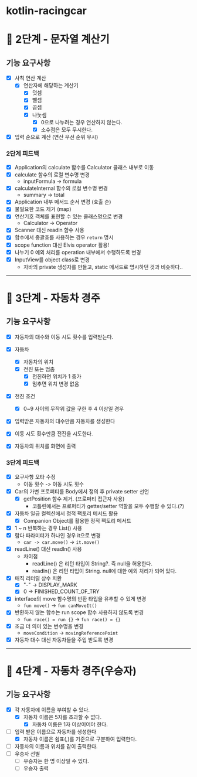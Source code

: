 # kotlin-racingcar

# 🚀 2단계 - 문자열 계산기

## 기능 요구사항
- [x] 사칙 연산 계산
  - [x] 연산자에 해당하는 계산기
    - [x] 덧셈
    - [x] 뺄셈
    - [x] 곱셈
    - [x] 나눗셈
      - [x] 0으로 나누려는 경우 연산하지 않는다.
      - [x] 소수점은 모두 무시한다.
- [x] 입력 순으로 계산 (연산 우선 순위 무시)

### 2단계 피드백
- [x] Application의 calculate 함수를 Calculator 클래스 내부로 이동
- [x] calculate 함수의 로컬 변수명 변경
  - inputFormula -> formula
- [x] calculateInternal 함수의 로컬 변수명 변경
  - summary -> total
- [x] Application 내부 메서드 순서 변경 (호출 순)
- [x] 불필요한 코드 제거 (map)
- [x] 연산기호 객체를 표현할 수 있는 클래스명으로 변경
  - Calculator -> Operator
- [x] Scanner 대신 readln 함수 사용
- [x] 함수에서 중괄호를 사용하는 경우 `return` 명시
- [x] scope function 대신 Elvis operator 활용!
- [x] 나누기 0 예외 처리를 operation 내부에서 수행하도록 변경
- [x] InputView를 object class로 변경
  - 자바의 private 생성자를 만들고, static 메서드로 명시하던 것과 비슷하다..

---

# 🚀 3단계 - 자동차 경주

## 기능 요구사항
- [x] 자동차의 대수와 이동 시도 횟수를 입력받는다.
- [x] 자동차
  - [x] 자동차의 위치 
  - [x] 전진 또는 멈춤
    - [x] 전진하면 위치가 1 증가
    - [x] 멈추면 위치 변경 없음
- [x] 전진 조건
  - [x] 0~9 사이의 무작위 값을 구한 후 4 이상일 경우
- [x] 입력받은 자동차의 대수만큼 자동차를 생성한다
- [x] 이동 시도 횟수만큼 전진을 시도한다.
- [x] 자동차의 위치를 화면에 출력


### 3단계 피드백
- [x] 요구사항 오타 수정
  - 이동 횟수 -> 이동 시도 횟수 
- [x] Car의 가변 프로퍼티를 Body에서 정의 후 private setter 선언
  - [x] getPosition 함수 제거. (프로퍼티 접근자 사용)
    - 코틀린에서는 프로퍼티가 getter/setter 역할을 모두 수행할 수 있다.(?)
- [x] 자동차 일급 컬렉션에서 정적 팩토리 메서드 활용
  - [x] Companion Object를 활용한 정적 팩토리 메서드
- [x] 1 ~ n 반복하는 경우 List() 사용
- [x] 람다 파라미터가 하나인 경우 it으로 변경
  - `car -> car.move()` -> `it.move()`
- [x] readLine() 대신 readln() 사용
  - 차이점
    - readLine() 은 리턴 타입이 String?. 즉 null을 허용한다.
    - readln() 은 리턴 타입이 String. null에 대한 예외 처리가 되어 있다.
- [x] 매직 리터럴 상수 치환
  - [x] "-" -> DISPLAY_MARK
  - [x] 0 -> FINISHED_COUNT_OF_TRY
- [x] interface의 move 함수명의 반환 타입을 유추할 수 있게 변경
  - `fun move()` -> `fun canMoveIt()`
- [x] 반환하지 않는 함수는 run scope 함수 사용하지 않도록 변경
  - `fun race() = run {}` -> `fun race() = {}`
- [x] 조금 더 의미 있는 변수명을 변경
  - `moveCondition` -> `movingReferencePoint`
- [x] 자동차 대수 대신 자동차들을 주입 받도록 변경

---

# 🚀 4단계 - 자동차 경주(우승자)

## 기능 요구사항
- [x] 각 자동차에 이름을 부여할 수 있다.
  - [x] 자동차 이름은 5자를 초과할 수 없다.
    - [x] 자동차 이름은 1자 이상이어야 한다.
- [ ] 입력 받은 이름으로 자동차를 생성한다
  - [x] 자동차 이름은 쉼표(,)를 기준으로 구분하여 입력한다.
- [ ] 자동차의 이름과 위치를 같이 출력한다.
- [ ] 우승자 선별
  - [ ] 우승자는 한 명 이상일 수 있다.
  - [ ] 우승자 출력
